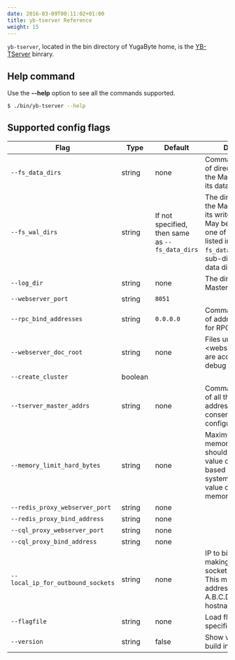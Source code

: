 ```yaml
---
date: 2016-03-09T00:11:02+01:00
title: yb-tserver Reference
weight: 15
---
```


`yb-tserver`, located in the bin directory of YugaByte home, is the [YB-TServer](/architecture/concepts/#yb-tserver) binrary.

## Help command

Use the **-\-help** option to see all the commands supported.

```sh
$ ./bin/yb-tserver --help
```

## Supported config flags

Flag | Type | Default | Description 
-------------------|-------------|-------------|----------------------------------------
`--fs_data_dirs` | string | none | Comma-separated list of directories where the Master will place its data blocks. 
`--fs_wal_dirs`| string | If not specified, then same as `--fs_data_dirs` | The directory where the Master will place its write-ahead logs. May be the same as one of the directories listed in `--fs_data_dirs`, but not a sub-directory of a data directory. 
`--log_dir`| string | none | The directory to store Master log files.  
`--webserver_port`| string |  `8051` |
`--rpc_bind_addresses`| string | `0.0.0.0` | Comma-separated list of addresses to bind to for RPC connections.
`--webserver_doc_root`| string | none | Files under <webserver_doc_root> are accessible via the debug webserver.
`--create_cluster`| boolean |   | |
`--tserver_master_addrs` | string | none |Comma-separated list of all the RPC addresses for Master consensus-configuration. 
`--memory_limit_hard_bytes`| string | none  | Maximum amount of memory this daemon should use, in bytes. A value of 0 autosizes based on the total system memory. A value of -1 disables all memory limiting.
`--redis_proxy_webserver_port`| string | none | 
`--redis_proxy_bind_address`| string | none  | 
`--cql_proxy_webserver_port`| string | none  | 
`--cql_proxy_bind_address`| string | none | 
`--local_ip_for_outbound_sockets`| string | none | IP to bind to when making outgoing socket connections. This must be an IP address of the form A.B.C.D, not a hostname.
`--flagfile`| string | none  | Load flags from the specified file.
`--version` | string | false | Show version and build info
